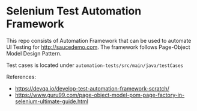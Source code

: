 # Selenium Test Automation Framework


This repo consists of Automation Framework that can be used to automate UI Testing for http://saucedemo.com. The framework follows Page-Object Model Design Pattern. 

Test cases is located under `automation-tests/src/main/java/testCases`


References:
- https://devqa.io/develop-test-automation-framework-scratch/
- https://www.guru99.com/page-object-model-pom-page-factory-in-selenium-ultimate-guide.html

